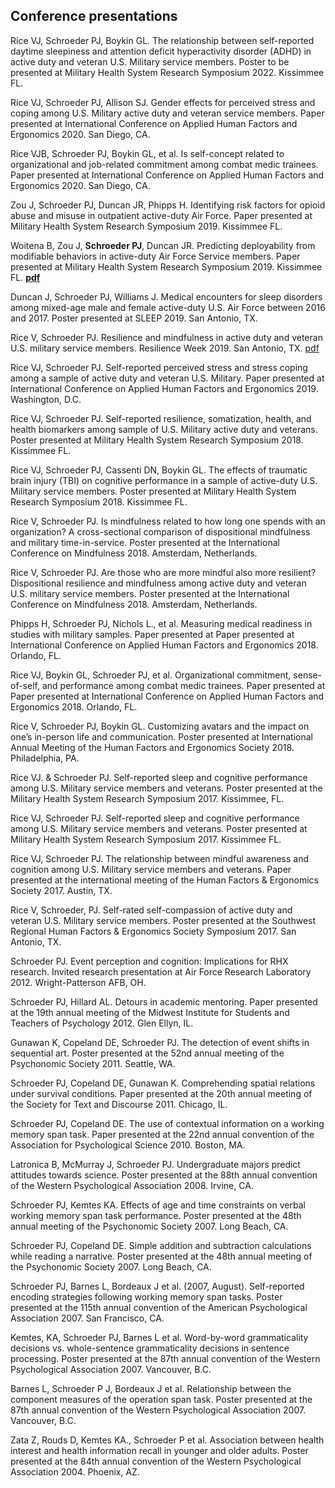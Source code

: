 ## Conference presentations 

Rice VJ, Schroeder PJ, Boykin GL. The relationship between self-reported daytime sleepiness and attention deficit hyperactivity disorder (ADHD) in active duty and veteran U.S. Military service members. Poster to be presented at Military Health System Research Symposium 2022. Kissimmee FL.

Rice VJ, Schroeder PJ, Allison SJ. Gender effects for perceived stress and coping among U.S. Military active duty and veteran service members. Paper presented at International Conference on Applied Human Factors and Ergonomics 2020. San Diego, CA. 

Rice VJB, Schroeder PJ, Boykin GL, et al. Is self-concept related to organizational and job-related commitment among combat medic trainees. Paper presented at International Conference on Applied Human Factors and Ergonomics 2020. San Diego, CA. 

Zou J, Schroeder PJ, Duncan JR, Phipps H. Identifying risk factors for opioid abuse and misuse in outpatient active-duty Air Force. Paper presented at Military Health System Research Symposium 2019. Kissimmee FL. 

Woitena B, Zou J, **Schroeder PJ**, Duncan JR. Predicting deployability from modifiable behaviors in active-duty Air Force Service members. Paper presented at Military Health System Research Symposium 2019. Kissimmee FL. [**pdf**](https://github.com/pjschroeder/pjschroeder.github.io/raw/main/assets/presentations/Poster_MHSRS19_PredictingDeployabilityFromModifiableBehaviors.pdf)

Duncan J, Schroeder PJ, Williams J. Medical encounters for sleep disorders among mixed-age male and female active-duty U.S. Air Force between 2016 and 2017. Poster presented at SLEEP 2019. San Antonio, TX. 

Rice V, Schroeder PJ. Resilience and mindfulness in active duty and veteran U.S. military service members. Resilience Week 2019. San Antonio, TX. [pdf](https://github.com/pjschroeder/Website/raw/main/assets/Presentation_ResilienceWeek19_ResilienceandMindfulness.pdf) 

Rice VJ, Schroeder PJ. Self-reported perceived stress and stress coping among a sample of active duty and veteran U.S. Military. Paper presented at International Conference on Applied Human Factors and Ergonomics 2019. Washington, D.C. 

Rice VJ, Schroeder PJ. Self-reported resilience, somatization, health, and health biomarkers among sample of U.S. Military active duty and veterans. Poster presented at Military Health System Research Symposium 2018. Kissimmee FL.

Rice VJ, Schroeder PJ, Cassenti DN, Boykin GL. The effects of traumatic brain injury (TBI) on cognitive performance in a sample of active-duty U.S. Military service members. Poster presented at Military Health System Research Symposium 2018. Kissimmee FL.

Rice V, Schroeder PJ. Is mindfulness related to how long one spends with an organization? A cross-sectional comparison of dispositional mindfulness and military time-in-service. Poster presented at the International Conference on Mindfulness 2018. Amsterdam, Netherlands.

Rice V, Schroeder PJ. Are those who are more mindful also more resilient? Dispositional resilience and mindfulness among active duty and veteran U.S. military service members. Poster presented at the International Conference on Mindfulness 2018. Amsterdam, Netherlands. 

Phipps H, Schroeder PJ, Nichols L., et al. Measuring medical readiness in studies with military samples. Paper presented at Paper presented at International Conference on Applied Human Factors and Ergonomics 2018. Orlando, FL.

Rice VJ, Boykin GL, Schroeder PJ, et al. Organizational commitment, sense-of-self, and performance among combat medic trainees. Paper presented at Paper presented at International Conference on Applied Human Factors and Ergonomics 2018. Orlando, FL.

Rice V, Schroeder PJ, Boykin GL. Customizing avatars and the impact on one’s in-person life and communication. Poster presented at International Annual Meeting of the Human Factors and Ergonomics Society 2018. Philadelphia, PA. 

Rice VJ. & Schroeder PJ. Self-reported sleep and cognitive performance among U.S. Military service members and veterans. Poster presented at the Military Health System Research Symposium 2017. Kissimmee, FL. 

Rice VJ, Schroeder PJ. Self-reported sleep and cognitive performance among U.S. Military service members and veterans. Poster presented at Military Health System Research Symposium 2017. Kissimmee FL.

Rice VJ, Schroeder PJ. The relationship between mindful awareness and cognition among U.S. Military service members and veterans. Paper presented at the international meeting of the Human Factors & Ergonomics Society 2017. Austin, TX. 

Rice V, Schroeder, PJ. Self-rated self-compassion of active duty and veteran U.S. Military service members. Poster presented at the Southwest Regional Human Factors & Ergonomics Society Symposium 2017. San Antonio, TX. 

Schroeder PJ. Event perception and cognition: Implications for RHX research. Invited research presentation at Air Force Research Laboratory 2012. Wright-Patterson AFB, OH. 

Schroeder PJ, Hillard AL. Detours in academic mentoring. Paper presented at the 19th annual meeting of the Midwest Institute for Students and Teachers of Psychology 2012. Glen Ellyn, IL. 

Gunawan K, Copeland DE, Schroeder PJ. The detection of event shifts in sequential art. Poster presented at the 52nd annual meeting of the Psychonomic Society 2011. Seattle, WA. 

Schroeder PJ, Copeland DE, Gunawan K. Comprehending spatial relations under survival conditions. Paper presented at the 20th annual meeting of the Society for Text and Discourse 2011. Chicago, IL. 

Schroeder PJ, Copeland DE. The use of contextual information on a working memory span task. Paper presented at the 22nd annual convention of the Association for Psychological Science 2010. Boston, MA. 

Latronica B, McMurray J, Schroeder PJ. Undergraduate majors predict attitudes towards science. Poster presented at the 88th annual convention of the Western Psychological Association 2008. Irvine, CA. 

Schroeder PJ, Kemtes KA. Effects of age and time constraints on verbal working memory span task performance. Poster presented at the 48th annual meeting of the Psychonomic Society 2007. Long Beach, CA. 

Schroeder PJ, Copeland DE. Simple addition and subtraction calculations while reading a narrative. Poster presented at the 48th annual meeting of the Psychonomic Society 2007. Long Beach, CA.

Schroeder PJ, Barnes L, Bordeaux J et al. (2007, August). Self-reported encoding strategies following working memory span tasks. Poster presented at the 115th annual convention of the American Psychological Association 2007. San Francisco, CA. 

Kemtes, KA, Schroeder PJ, Barnes L et al. Word-by-word grammaticality decisions vs. whole-sentence grammaticality decisions in sentence processing. Poster presented at the 87th annual convention of the Western Psychological Association 2007. Vancouver, B.C. 

Barnes L, Schroeder P J, Bordeaux J et al. Relationship between the component measures of the operation span task. Poster presented at the 87th annual convention of the Western Psychological Association 2007. Vancouver, B.C. 

Zata Z, Rouds D, Kemtes KA., Schroeder P et al. Association between health interest and health information recall in younger and older adults. Poster presented at the 84th annual convention of the Western Psychological Association 2004. Phoenix, AZ. 
